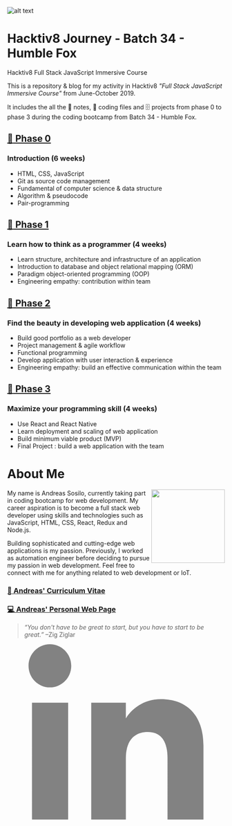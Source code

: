 ![alt text](https://github.com/andreassosilo/andreassosilo.github.io/blob/master/Assets/hacktiv8icon.png "Hacktiv8 Logo")
#  Hacktiv8 Journey - Batch 34 - Humble Fox 

Hacktiv8 Full Stack JavaScript Immersive Course 

This is a repository & blog for my activity in Hacktiv8 *"Full Stack JavaScript Immersive Course"* from June-October 2019.

It includes the all the :closed_book: notes, :floppy_disk: coding files and :file_cabinet: projects from phase 0 to phase 3 during the coding bootcamp from Batch 34 - Humble Fox.


## [:open_file_folder: Phase 0 ](https://github.com/andreassosilo/hacktiv8/blob/master/phase0/README.md)
### Introduction (6 weeks)
* HTML, CSS, JavaScript
* Git as source code management
* Fundamental of computer science & data structure
* Algorithm & pseudocode
* Pair-programming
## [:open_file_folder: Phase 1](https://github.com/andreassosilo/hacktiv8/blob/master/phase1/README.md)
### Learn how to think as a programmer (4 weeks)
* Learn structure, architecture and infrastructure of an application
* Introduction to database and object relational mapping (ORM)
* Paradigm object-oriented programming (OOP)
* Engineering empathy: contribution within team
## [:open_file_folder: Phase 2](https://github.com/andreassosilo/hacktiv8/tree/master/phase2)
### Find the beauty in developing web application (4 weeks)
* Build good portfolio as a web developer
* Project management & agile workflow
* Functional programming
* Develop application with user interaction & experience
* Engineering empathy: build an effective communication within the team
## [:open_file_folder: Phase 3](https://github.com/andreassosilo/hacktiv8/tree/master/phase3)
### Maximize your programming skill (4 weeks)
* Use React and React Native
* Learn deployment and scaling of web application
* Build minimum viable product (MVP)
* Final Project : build a web application with the team

# About Me
<img align="right" width="170" height="170" src="https://github.com/andreassosilo/andreassosilo.github.io/blob/master/Assets/programmer_black.png">

My name is Andreas Sosilo, currently taking part in coding bootcamp for web development. My career aspiration is to become a full stack web developer using skills and technologies such as JavaScript, HTML, CSS, React, Redux and Node.js.

Building sophisticated and cutting-edge web applications is my passion. Previously, I worked as automation engineer before deciding to pursue my passion in web development. Feel free to connect with me for anything related to web development or IoT.

### [:bookmark_tabs: Andreas' Curriculum Vitae](https://github.com/andreassosilo/hacktiv8/blob/master/CV%20-%20Andreas%20Sosilo.pdf)
### [:computer: Andreas' Personal Web Page](http://andreassosilo.github.io)


>*“You don't have to be great to start, but you have to start to be great.”* –Zig Ziglar


<a href="https://www.linkedin.com/in/andreassosilo">
  <span class="icon  icon--linkedin">
    <svg viewBox="0 50 512 512" >
      <path fill="#828282" d="M150.65,100.682c0,27.992-22.508,50.683-50.273,50.683c-27.765,0-50.273-22.691-50.273-50.683
      C50.104,72.691,72.612,50,100.377,50C128.143,50,150.65,72.691,150.65,100.682z M143.294,187.333H58.277V462h85.017V187.333z
      M279.195,187.333h-81.541V462h81.541c0,0,0-101.877,0-144.181c0-38.624,17.779-61.615,51.807-61.615
      c31.268,0,46.289,22.071,46.289,61.615c0,39.545,0,144.181,0,144.181h84.605c0,0,0-100.344,0-173.915
      s-41.689-109.131-99.934-109.131s-82.768,45.369-82.768,45.369V187.333z"/>
    </svg>
  </span>
</a>


